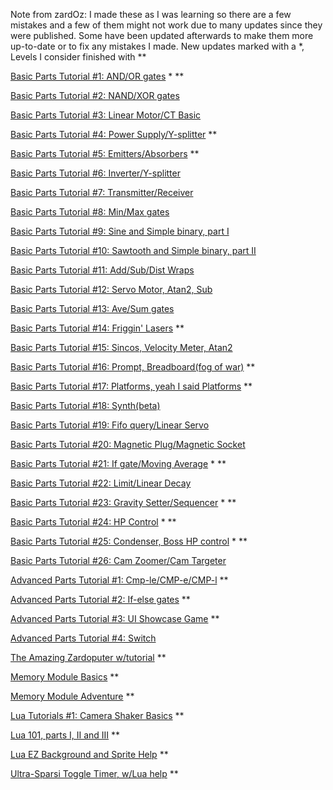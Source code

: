 Note from zardOz: I made these as I was learning so there are a few mistakes and a few of them might not work due to many updates since they were published. Some have been updated afterwards to make them more up-to-date or to fix any mistakes I made. New updates marked with a \*, Levels I consider finished with \*\*

[Basic Parts Tutorial #1: AND/OR gates](https://archive.principia-web.se/level/715) \* \*\*

[Basic Parts Tutorial #2: NAND/XOR gates](https://archive.principia-web.se/level/743)

[Basic Parts Tutorial #3: Linear Motor/CT Basic](https://archive.principia-web.se/level/753)

[Basic Parts Tutorial #4: Power Supply/Y-splitter](https://archive.principia-web.se/level/759) \*\*

[Basic Parts Tutorial #5: Emitters/Absorbers](https://archive.principia-web.se/level/776) \*\*

[Basic Parts Tutorial #6: Inverter/Y-splitter](https://archive.principia-web.se/level/790)

[Basic Parts Tutorial #7: Transmitter/Receiver](https://archive.principia-web.se/level/792)

[Basic Parts Tutorial #8: Min/Max gates](https://archive.principia-web.se/level/806)

[Basic Parts Tutorial #9: Sine and Simple binary, part I](https://archive.principia-web.se/level/812)

[Basic Parts Tutorial #10: Sawtooth and Simple binary, part II](https://archive.principia-web.se/level/829)

[Basic Parts Tutorial #11: Add/Sub/Dist Wraps](https://archive.principia-web.se/level/834)

[Basic Parts Tutorial #12: Servo Motor, Atan2, Sub](https://archive.principia-web.se/level/846)

[Basic Parts Tutorial #13: Ave/Sum gates](https://archive.principia-web.se/level/850)

[Basic Parts Tutorial #14: Friggin' Lasers](https://archive.principia-web.se/level/887) \*\*

[Basic Parts Tutorial #15: Sincos, Velocity Meter, Atan2](https://archive.principia-web.se/level/904)

[Basic Parts Tutorial #16: Prompt, Breadboard(fog of war)](https://archive.principia-web.se/level/927) \*\*

[Basic Parts Tutorial #17: Platforms, yeah I said Platforms](https://archive.principia-web.se/level/933) \*\*

[Basic Parts Tutorial #18: Synth(beta)](https://archive.principia-web.se/level/962)

[Basic Parts Tutorial #19: Fifo query/Linear Servo](https://archive.principia-web.se/level/1024)

[Basic Parts Tutorial #20: Magnetic Plug/Magnetic Socket](https://archive.principia-web.se/level/1089)

[Basic Parts Tutorial #21: If gate/Moving Average](https://archive.principia-web.se/level/1272) \* \*\*

[Basic Parts Tutorial #22: Limit/Linear Decay](https://archive.principia-web.se/level/1286)

[Basic Parts Tutorial #23: Gravity Setter/Sequencer](https://archive.principia-web.se/level/1290) \* \*\*

[Basic Parts Tutorial #24: HP Control](https://archive.principia-web.se/level/1314) \* \*\*

[Basic Parts Tutorial #25: Condenser, Boss HP control](https://archive.principia-web.se/level/1326) \* \*\*

[Basic Parts Tutorial #26: Cam Zoomer/Cam Targeter](https://archive.principia-web.se/level/1694)

[Advanced Parts Tutorial #1: Cmp-le/CMP-e/CMP-l](https://archive.principia-web.se/level/1065) \*\*

[Advanced Parts Tutorial #2: If-else gates](https://archive.principia-web.se/level/1331) \*\*

[Advanced Parts Tutorial #3: UI Showcase Game](https://archive.principia-web.se/level/1429) \*\*

[Advanced Parts Tutorial #4: Switch](https://archive.principia-web.se/level/1624)

[The Amazing Zardoputer w/tutorial](https://archive.principia-web.se/level/1350) \*\*

[Memory Module Basics](https://archive.principia-web.se/level/2191) \*\*

[Memory Module Adventure](https://archive.principia-web.se/level/2203) \*\*

[Lua Tutorials #1: Camera Shaker Basics](https://archive.principia-web.se/level/1561) \*\*

[Lua 101, parts I, II and III](https://archive.principia-web.se/level/1741) \*\*

[Lua EZ Background and Sprite Help](https://archive.principia-web.se/level/1921) \*\*

[Ultra-Sparsi Toggle Timer, w/Lua help](https://archive.principia-web.se/level/2255) \*\*